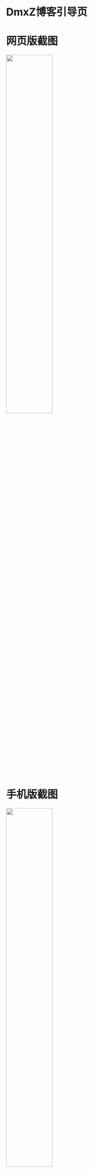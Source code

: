 # DmxZ博客引导页

# 网页版截图

<img src="https://cdn.jsdelivr.net/gh/a2396837/hexophoto/img/homepage1.jpg" width="50%" height="50%">


# 手机版截图


<img src="https://cdn.jsdelivr.net/gh/a2396837/hexophoto/img/homepage2.jpg" width="50%" height="50%">
